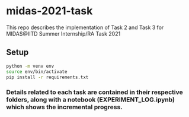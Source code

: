# midas-2021-task

This repo describes the implementation of Task 2 and Task 3 for MIDAS@IITD Summer Internship/RA Task 2021 

## Setup

``` sh
python -m venv env
source env/bin/activate
pip install -r requirements.txt
```

### Details related to each task are contained in their respective folders, along with a notebook (EXPERIMENT_LOG.ipynb) which shows the incremental progress.

